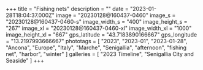 +++
title = "Fishing nets"
description = ""
date = "2023-01-28T18:04:37.000Z"
image = "20230128@160437-0460"
image_s = "20230128@160437-0460-s"
image_width_s = "400"
image_height_s = "267"
image_xl = "20230128@160437-0460-xl"
image_width_xl = "1000"
image_height_xl = "667"
gps_latitude = "43.7183890166667"
gps_longitude = "13.2197993666667"
phototags = [ "2023", "2023-01", "2023-01-28", "Ancona", "Europe", "Italy", "Marche", "Senigallia", "afternoon", "fishing net", "harbor", "winter" ]
galleries = [ "2023 Timeline", "Senigallia City and Seaside" ]
+++

